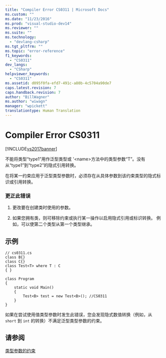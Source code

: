 ```yaml
---
title: "Compiler Error CS0311 | Microsoft Docs"
ms.custom: ""
ms.date: "11/23/2016"
ms.prod: "visual-studio-dev14"
ms.reviewer: ""
ms.suite: ""
ms.technology: 
  - "devlang-csharp"
ms.tgt_pltfrm: ""
ms.topic: "error-reference"
f1_keywords: 
  - "CS0311"
dev_langs: 
  - "CSharp"
helpviewer_keywords: 
  - "CS0311"
ms.assetid: d095f0fa-efd7-491c-a80b-4c5704a90de7
caps.latest.revision: 7
caps.handback.revision: 7
author: "BillWagner"
ms.author: "wiwagn"
manager: "wpickett"
translationtype: Human Translation
---
```

# Compiler Error CS0311
[!INCLUDE[vs2017banner](../../../csharp/includes/vs2017banner.md)]

不能将类型“type1”用作泛型类型或 '\<name\>方法中的类型参数“T”。没有从“type1”到“type2”的隐式引用转换。  
  
 在将某一约束应用于泛型类型参数时，必须存在从具体参数到该约束类型的隐式标识或引用转换。  
  
### 更正此错误  
  
1.  更改要在创建类时使用的参数。  
  
2.  如果您拥有类，则可移除约束或执行某一操作以启用隐式引用或标识转换。  例如，可以使第二个类型从第一个类型继承。  
  
## 示例  
  
```  
// cs0311.cs  
class B{}  
class C{}  
class Test<T> where T : C  
{ }  
  
class Program  
{  
    static void Main()  
    {  
        Test<B> test = new Test<B>(); //CS0311  
    }  
}  
```  
  
 如果在尝试使用值类型参数时发生此错误，您会发现隐式数值转换（例如，从 `short` 到 `int` 的转换）不满足泛型类型参数的约束。  
  
## 请参阅  
 [类型参数的约束](../../../csharp/programming-guide/generics/constraints-on-type-parameters.md)